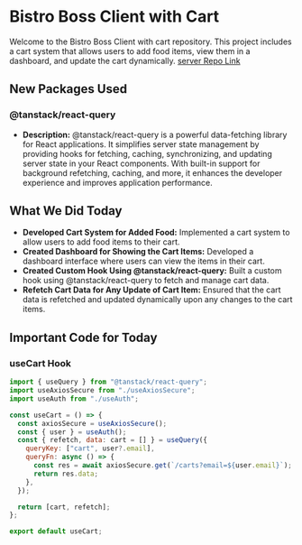 # Bistro Boss Client with Cart

Welcome to the Bistro Boss Client with cart repository. This project includes a cart system that allows users to add food items, view them in a dashboard, and update the cart dynamically.
[server Repo Link](https://github.com/ProgrammingHero1/bistro-boss-server-with-cart-part_4)

## New Packages Used

### @tanstack/react-query

- **Description:** @tanstack/react-query is a powerful data-fetching library for React applications. It simplifies server state management by providing hooks for fetching, caching, synchronizing, and updating server state in your React components. With built-in support for background refetching, caching, and more, it enhances the developer experience and improves application performance.

## What We Did Today

- **Developed Cart System for Added Food:** Implemented a cart system to allow users to add food items to their cart.
- **Created Dashboard for Showing the Cart Items:** Developed a dashboard interface where users can view the items in their cart.
- **Created Custom Hook Using @tanstack/react-query:** Built a custom hook using @tanstack/react-query to fetch and manage cart data.
- **Refetch Cart Data for Any Update of Cart Item:** Ensured that the cart data is refetched and updated dynamically upon any changes to the cart items.

## Important Code for Today

### useCart Hook

```js
import { useQuery } from "@tanstack/react-query";
import useAxiosSecure from "./useAxiosSecure";
import useAuth from "./useAuth";

const useCart = () => {
  const axiosSecure = useAxiosSecure();
  const { user } = useAuth();
  const { refetch, data: cart = [] } = useQuery({
    queryKey: ["cart", user?.email],
    queryFn: async () => {
      const res = await axiosSecure.get(`/carts?email=${user.email}`);
      return res.data;
    },
  });

  return [cart, refetch];
};

export default useCart;
```
